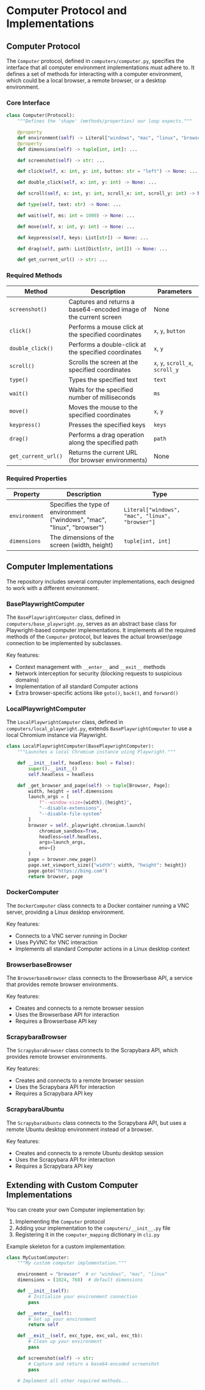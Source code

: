 # Computer Protocol and Implementations

## Computer Protocol

The `Computer` protocol, defined in `computers/computer.py`, specifies the interface that all computer environment implementations must adhere to. It defines a set of methods for interacting with a computer environment, which could be a local browser, a remote browser, or a desktop environment.

### Core Interface

```python
class Computer(Protocol):
    """Defines the 'shape' (methods/properties) our loop expects."""

    @property
    def environment(self) -> Literal["windows", "mac", "linux", "browser"]: ...
    @property
    def dimensions(self) -> tuple[int, int]: ...

    def screenshot(self) -> str: ...

    def click(self, x: int, y: int, button: str = "left") -> None: ...

    def double_click(self, x: int, y: int) -> None: ...

    def scroll(self, x: int, y: int, scroll_x: int, scroll_y: int) -> None: ...

    def type(self, text: str) -> None: ...

    def wait(self, ms: int = 1000) -> None: ...

    def move(self, x: int, y: int) -> None: ...

    def keypress(self, keys: List[str]) -> None: ...

    def drag(self, path: List[Dict[str, int]]) -> None: ...

    def get_current_url() -> str: ...
```

### Required Methods

| Method | Description | Parameters |
|--------|-------------|------------|
| `screenshot()` | Captures and returns a base64-encoded image of the current screen | None |
| `click()` | Performs a mouse click at the specified coordinates | `x`, `y`, `button` |
| `double_click()` | Performs a double-click at the specified coordinates | `x`, `y` |
| `scroll()` | Scrolls the screen at the specified coordinates | `x`, `y`, `scroll_x`, `scroll_y` |
| `type()` | Types the specified text | `text` |
| `wait()` | Waits for the specified number of milliseconds | `ms` |
| `move()` | Moves the mouse to the specified coordinates | `x`, `y` |
| `keypress()` | Presses the specified keys | `keys` |
| `drag()` | Performs a drag operation along the specified path | `path` |
| `get_current_url()` | Returns the current URL (for browser environments) | None |

### Required Properties

| Property | Description | Type |
|----------|-------------|------|
| `environment` | Specifies the type of environment ("windows", "mac", "linux", "browser") | `Literal["windows", "mac", "linux", "browser"]` |
| `dimensions` | The dimensions of the screen (width, height) | `tuple[int, int]` |

## Computer Implementations

The repository includes several computer implementations, each designed to work with a different environment.

### BasePlaywrightComputer

The `BasePlaywrightComputer` class, defined in `computers/base_playwright.py`, serves as an abstract base class for Playwright-based computer implementations. It implements all the required methods of the `Computer` protocol, but leaves the actual browser/page connection to be implemented by subclasses.

Key features:

- Context management with `__enter__` and `__exit__` methods
- Network interception for security (blocking requests to suspicious domains)
- Implementation of all standard Computer actions
- Extra browser-specific actions like `goto()`, `back()`, and `forward()`

### LocalPlaywrightComputer

The `LocalPlaywrightComputer` class, defined in `computers/local_playwright.py`, extends `BasePlaywrightComputer` to use a local Chromium instance via Playwright.

```python
class LocalPlaywrightComputer(BasePlaywrightComputer):
    """Launches a local Chromium instance using Playwright."""

    def __init__(self, headless: bool = False):
        super().__init__()
        self.headless = headless

    def _get_browser_and_page(self) -> tuple[Browser, Page]:
        width, height = self.dimensions
        launch_args = [
            f"--window-size={width},{height}", 
            "--disable-extensions", 
            "--disable-file-system"
        ]
        browser = self._playwright.chromium.launch(
            chromium_sandbox=True,
            headless=self.headless,
            args=launch_args,
            env={}
        )
        page = browser.new_page()
        page.set_viewport_size({"width": width, "height": height})
        page.goto("https://bing.com")
        return browser, page
```

### DockerComputer

The `DockerComputer` class connects to a Docker container running a VNC server, providing a Linux desktop environment.

Key features:
- Connects to a VNC server running in Docker
- Uses PyVNC for VNC interaction
- Implements all standard Computer actions in a Linux desktop context

### BrowserbaseBrowser

The `BrowserbaseBrowser` class connects to the Browserbase API, a service that provides remote browser environments.

Key features:
- Creates and connects to a remote browser session
- Uses the Browserbase API for interaction
- Requires a Browserbase API key

### ScrapybaraBrowser

The `ScrapybaraBrowser` class connects to the Scrapybara API, which provides remote browser environments.

Key features:
- Creates and connects to a remote browser session
- Uses the Scrapybara API for interaction
- Requires a Scrapybara API key

### ScrapybaraUbuntu

The `ScrapybaraUbuntu` class connects to the Scrapybara API, but uses a remote Ubuntu desktop environment instead of a browser.

Key features:
- Creates and connects to a remote Ubuntu desktop session
- Uses the Scrapybara API for interaction
- Requires a Scrapybara API key

## Extending with Custom Computer Implementations

You can create your own Computer implementation by:

1. Implementing the `Computer` protocol
2. Adding your implementation to the `computers/__init__.py` file
3. Registering it in the `computer_mapping` dictionary in `cli.py`

Example skeleton for a custom implementation:

```python
class MyCustomComputer:
    """My custom computer implementation."""

    environment = "browser"  # or "windows", "mac", "linux"
    dimensions = (1024, 768)  # default dimensions

    def __init__(self):
        # Initialize your environment connection
        pass

    def __enter__(self):
        # Set up your environment
        return self

    def __exit__(self, exc_type, exc_val, exc_tb):
        # Clean up your environment
        pass

    def screenshot(self) -> str:
        # Capture and return a base64-encoded screenshot
        pass

    # Implement all other required methods...
``` 